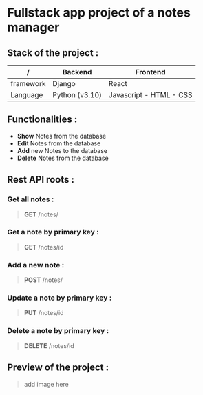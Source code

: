 # Fullstack app project of a notes manager

## Stack of the project :

 /            | Backend        | Frontend
------------- | -------------- | ------------- 
framework     | Django         | React        
Language      | Python (v3.10) | Javascript - HTML - CSS


## Functionalities :
* **Show** Notes from the database
* **Edi**t Notes from the database
* **Add** new Notes to the database
* **Delete** Notes from the database


## Rest API roots :

### Get all notes :
> **GET** /notes/

### Get a note by primary key :
> **GET** /notes/id

### Add a new note :
> **POST** /notes/

### Update a note by primary key :
> **PUT** /notes/id

### Delete a note by primary key :
> **DELETE** /notes/id

## Preview of the project :
> add image here
